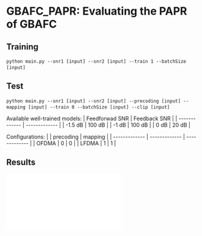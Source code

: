 # GBAFC_PAPR: Evaluating the PAPR of GBAFC

## Training
```train
python main.py --snr1 [input] --snr2 [input] --train 1 --batchSize [input]
```

## Test
```train
python main.py --snr1 [input] --snr2 [input] --precoding [input] --mapping [input] --train 0 --batchSize [input] --clip [input]
```
Available well-trained models:
| Feedforwad SNR | Feedback SNR |
| ------------- | ------------- |
| -1.5 dB  | 100 dB  |
| -1 dB  | 100 dB  |
| 0 dB  | 20 dB  |

Configurations:
|   | precoding | mapping |
| ------------- | ------------- |  ------------- |
| OFDMA  | 0  | 0  |
| LFDMA  | 1  | 1  |

## Results
![Alt text](PAPR.pdf?raw=true "Title")
